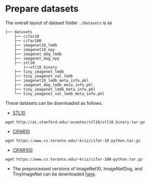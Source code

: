 # Prepare datasets

The overall layout of dataset folder ```./datasets``` is as

    ├── datasets   
        ├── cifar10                   
        ├── cifar100                    
        ├── imagenet10_lmdb
        ├── imagenet10_npy            
        ├── imagenet_dog_lmdb
        ├── imagenet_dog_npy              
        ├── stl10
            ├──stl10_binary               
        ├── tiny_imagenet_lmdb
        ├── tiny_imagenet_val_lmdb
        ├── imagenet10_lmdb_meta_info.pkl
        ├── imagenet_dog_lmdb_meta_info.pkl
        ├── tiny_imagenet_lmdb_meta_info.pkl
        └── tiny_imagenet_val_lmdb_meta_info.pkl
        
These datasets can be downloaded as follows.
- [STL10](https://cs.stanford.edu/~acoates/stl10/)
```shell script
wget http://ai.stanford.edu/~acoates/stl10/stl10_binary.tar.gz
```
- [CIFAR10](https://www.cs.toronto.edu/~kriz/cifar.html)
```shell script
wget https://www.cs.toronto.edu/~kriz/cifar-10-python.tar.gz
```
- [CIFAR100](https://www.cs.toronto.edu/~kriz/cifar.html)
```shell script
wget https://www.cs.toronto.edu/~kriz/cifar-100-python.tar.gz
```
- The preprocessed versions of ImageNet10, ImageNetDog, and TinyImageNet can be downloaded [here](https://drive.google.com/file/d/154iP-M04oEB2TiieklPkVLU2mKO-2dKc/view?usp=sharing).

